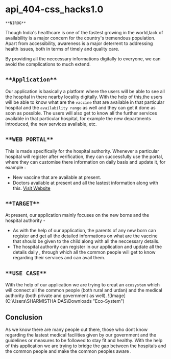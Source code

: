 # api_404-css_hacks1.0
`**NIROG**`

Though India's healthcare is one of the fastest growing in the world,lack of availability is a major concern for the country's tremendous population. Apart from 
accessibility, awareness is a major deterrent to addressing health issues, both in terms of timely and quality care.

By providing all the neccessary informations digitally to everyone, we can avoid the complications to much extend.

## `**Application**` 

Our application is basically a platform where the users will be able to see all the hospital in there nearby locality digitally.
With the help of this,the users will be able to know what are the `vaccine` that are available in that particular hospital and the `availability range` as well and
they  can get it done as soon as possible.
The users will also get to know all the further services available in that particular hospital, for example  the new departments introduced, the new services available, etc.

## `**WEB PORTAL**`

This is made specifically for the hospital authority.
Whenever a particular hospital will register after verification, they can successfully use the portal, where they can customise there information on daily basis and 
update it, for
example :
- New vaccine that are available at present.
- Doctors available at present and all the lastest information along with this.
[Visit Website](http://nirog.herokuapp.com/ "Nirog")

## `**TARGET**`

At present, our application mainly focuses on the new borns and the hospital authority -
- As with the help of our application, the parents of any new born can register and get all the detailed informations on what are the vaccine that should be given to the child   along with all the neccessary details.
- The hospital authority can register in our application and update all the details daily , through which all the common people will get to know regarding their services and can avail them.

## `**USE CASE**`

With the help of our application we are trying to creat an `ecosystem` which will  connect all the common people (both rural and urdan) and the medical authority (both private and government as well).
![Image](C:\Users\SHARMISTHA DAS\Downloads "Eco-System")


## Conclusion
As we know there are many people out there, those who dont know regarding the lastest medical facilities given by our government and the guidelines or measures to be 
followed to stay fit and healthy. With the help of this application we are trying to bridge the gap between the hospitals and the common people and make the common 
peoples aware .




